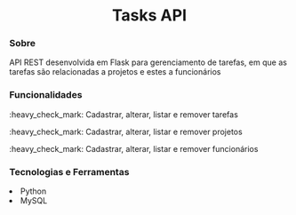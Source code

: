 <h1 align="center">Tasks API</h1>

<h3>Sobre</h3>
<p>API REST desenvolvida em Flask para gerenciamento de tarefas, em que as tarefas são relacionadas a projetos e estes a funcionários</p>

<h3>Funcionalidades</h3>
<p>:heavy_check_mark: Cadastrar, alterar, listar e remover tarefas</p>
<p>:heavy_check_mark: Cadastrar, alterar, listar e remover projetos</p>
<p>:heavy_check_mark: Cadastrar, alterar, listar e remover funcionários</p>

<h3>Tecnologias e Ferramentas</h3>
<li>Python</li>
<li>MySQL</li>
